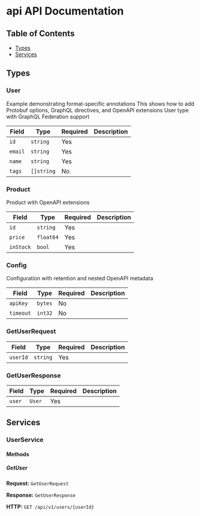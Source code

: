 # api API Documentation

## Table of Contents

- [Types](#types)
- [Services](#services)

## Types

### User

Example demonstrating format-specific annotations
This shows how to add Protobuf options, GraphQL directives, and OpenAPI extensions
User type with GraphQL Federation support

| Field | Type | Required | Description |
|-------|------|----------|-------------|
| `id` | `string` | Yes |  |
| `email` | `string` | Yes |  |
| `name` | `string` | Yes |  |
| `tags` | `[]string` | No |  |


### Product

Product with OpenAPI extensions

| Field | Type | Required | Description |
|-------|------|----------|-------------|
| `id` | `string` | Yes |  |
| `price` | `float64` | Yes |  |
| `inStock` | `bool` | Yes |  |


### Config

Configuration with retention and nested OpenAPI metadata

| Field | Type | Required | Description |
|-------|------|----------|-------------|
| `apiKey` | `bytes` | No |  |
| `timeout` | `int32` | No |  |


### GetUserRequest

| Field | Type | Required | Description |
|-------|------|----------|-------------|
| `userId` | `string` | Yes |  |


### GetUserResponse

| Field | Type | Required | Description |
|-------|------|----------|-------------|
| `user` | `User` | Yes |  |


## Services

### UserService

#### Methods

##### GetUser

**Request:** `GetUserRequest`

**Response:** `GetUserResponse`

**HTTP:** `GET /api/v1/users/{userId}`


